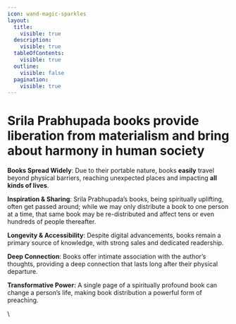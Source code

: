```yaml
---
icon: wand-magic-sparkles
layout:
  title:
    visible: true
  description:
    visible: true
  tableOfContents:
    visible: true
  outline:
    visible: false
  pagination:
    visible: true
---
```


# Srila Prabhupada books provide liberation from materialism and bring about harmony in human society

**Books Spread Widely**: Due to their portable nature, books **easily** travel beyond physical barriers, reaching unexpected places and impacting **all kinds of lives**.

**Inspiration & Sharing**: Srila Prabhupada’s books, being spiritually uplifting, often get passed around; while we may only distribute a book to one person at a time, that same book may be re-distributed and affect tens or even hundreds of people thereafter.

**Longevity & Accessibility**: Despite digital advancements, books remain a primary source of knowledge, with strong sales and dedicated readership.

**Deep Connection**: Books offer intimate association with the author’s thoughts, providing a deep connection that lasts long after their physical departure.

**Transformative Power:** A single page of a spiritually profound book can change a person’s life, making book distribution a powerful form of preaching.

\
